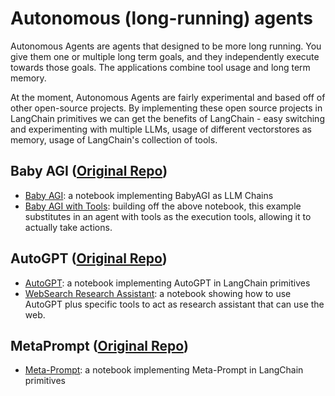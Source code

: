 Autonomous (long-running) agents
================================

Autonomous Agents are agents that designed to be more long running. You give them one or multiple long term goals, and they independently execute towards those goals. The applications combine tool usage and long term memory.

At the moment, Autonomous Agents are fairly experimental and based off of other open-source projects. By implementing these open source projects in LangChain primitives we can get the benefits of LangChain - easy switching and experimenting with multiple LLMs, usage of different vectorstores as memory, usage of LangChain's collection of tools.

Baby AGI ([Original Repo](https://github.com/yoheinakajima/babyagi))[​](#baby-agi-original-repo "Direct link to baby-agi-original-repo")
----------------------------------------------------------------------------------------------------------------------------------------

*   [Baby AGI](/docs/use_cases/autonomous_agents/aby_agi.html): a notebook implementing BabyAGI as LLM Chains
*   [Baby AGI with Tools](/docs/use_cases/autonomous_agents/baby_agi_with_agent.html): building off the above notebook, this example substitutes in an agent with tools as the execution tools, allowing it to actually take actions.

AutoGPT ([Original Repo](https://github.com/Significant-Gravitas/Auto-GPT))[​](#autogpt-original-repo "Direct link to autogpt-original-repo")
---------------------------------------------------------------------------------------------------------------------------------------------

*   [AutoGPT](/docs/use_cases/autonomous_agents/autogpt.html): a notebook implementing AutoGPT in LangChain primitives
*   [WebSearch Research Assistant](/docs/use_cases/autonomous_agents/marathon_times.html): a notebook showing how to use AutoGPT plus specific tools to act as research assistant that can use the web.

MetaPrompt ([Original Repo](https://github.com/ngoodman/metaprompt))[​](#metaprompt-original-repo "Direct link to metaprompt-original-repo")
--------------------------------------------------------------------------------------------------------------------------------------------

*   [Meta-Prompt](/docs/use_cases/autonomous_agents/meta_prompt.html): a notebook implementing Meta-Prompt in LangChain primitives